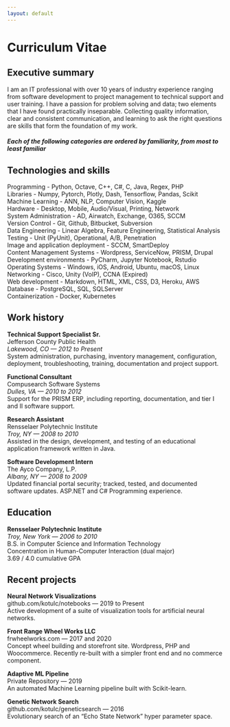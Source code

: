 ```yaml
---
layout: default
---
```


# Curriculum Vitae

## Executive summary
I am an IT professional with over 10 years of industry experience ranging from software development to project management to technical support and user training. I have a passion for problem solving and data; two elements that I have found practically inseparable. Collecting quality information, clear and consistent communication, and learning to ask the right questions are skills that form the foundation of my work.  

##### *Each of the following categories are ordered by familiarity, from most to least familiar*

## Technologies and skills
Programming - Python, Octave, C++, C#, C, Java, Regex, PHP  
Libraries - Numpy, Pytorch, Plotly, Dash, Tensorflow, Pandas, Scikit  
Machine Learning - ANN, NLP, Computer Vision, Kaggle  
Hardware - Desktop, Mobile, Audio/Visual, Printing, Network  
System Administration - AD, Airwatch, Exchange, O365, SCCM  
Version Control - Git, Github, Bitbucket, Subversion  
Data Engineering - Linear Algebra, Feature Engineering, Statistical Analysis  
Testing - Unit (PyUnit), Operational, A/B, Penetration  
Image and application deployment - SCCM, SmartDeploy  
Content Management Systems - Wordpress, ServiceNow, PRISM, Drupal  
Development environments - PyCharm, Jupyter Notebook, Rstudio  
Operating Systems - Windows, iOS, Android, Ubuntu, macOS, Linux  
Networking - Cisco, Unity (VoIP), CCNA (Expired)  
Web development - Markdown, HTML, XML, CSS, D3, Heroku, AWS  
Database - PostgreSQL, SQL, SQLServer  
Containerization - Docker, Kubernetes  

## Work history
**Technical Support Specialist Sr.**  
Jefferson County Public Health  
*Lakewood, CO — 2012 to Present*  
System administration, purchasing, inventory management, configuration, deployment, troubleshooting, training, documentation and project support.  

**Functional Consultant**  
Compusearch Software Systems  
*Dulles, VA — 2010 to 2012*  
Support for the PRISM ERP, including reporting, documentation, and tier I and II software support.  

**Research Assistant**  
Rensselaer Polytechnic Institute  
*Troy, NY — 2008 to 2010*  
Assisted in the design, development, and testing of an educational application framework written in Java.  

**Software Development Intern**  
The Ayco Company, L.P.  
*Albany, NY — 2008 to 2009*  
Updated financial portal security; tracked, tested, and documented software updates. ASP.NET and C# Programming experience.  

## Education
**Rensselaer Polytechnic Institute**  
*Troy, New York — 2006 to 2010*  
B.S. in Computer Science and Information Technology  
Concentration in Human-Computer Interaction (dual major)  
3.69 / 4.0 cumulative GPA  

## Recent projects
**Neural Network Visualizations**  
github.com/kotulc/notebooks — 2019 to Present  
Active development of a suite of visualization tools for artificial neural networks.  

**Front Range Wheel Works LLC**  
frwheelworks.com — 2017 and 2020  
Concept wheel building and storefront site. Wordpress, PHP and Woocommerce. Recently re-built with a simpler front end and no commerce component.  

**Adaptive ML Pipeline**  
Private Repository — 2019  
An automated Machine Learning pipeline built with Scikit-learn.  

**Genetic Network Search**  
github.com/kotulc/geneticsearch — 2016  
Evolutionary search of an “Echo State Network” hyper parameter space.  
